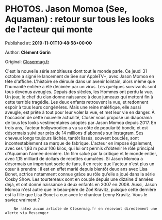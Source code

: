 
# PHOTOS. Jason Momoa (See, Aquaman) : retour sur tous les looks de l'acteur qui monte

Published at: **2019-11-01T10:48:58+00:00**

Author: **Clément Garin**

Original: [Closermag.fr](https://www.closermag.fr/people/photos-jason-momoa-see-aquaman-retour-sur-tous-les-looks-de-l-acteur-qui-monte-1043325)

C'est la nouvelle série ambitieuse dont tout le monde parle. Ce jeudi 31 octobre a signé le lancement de See sur AppleTV+, avec Jason Momoa en tête d'affiche. L'histoire se déroule dans un avenir lointain, alors même que l'humanité entière a été décimée par un virus. Les quelques survivants sont tous devenus aveugles. Depuis des siècles, les Hommes ont perdu la vue. Un jour, le chef du clan donne naissance à deux jumeaux qui mettent fin à cette terrible tragédie. Les deux enfants retrouvent la vue, et redonnent espoir à tous leurs congénères. Mais une reine maléfique, elle aussi aveugle, est prête à tout pour leur voler la vue, et met leur vie en danger.
À l'occasion de cette nouvelle actualité, Closer vous propose un diaporama de tous les looks vestimentaires adoptés par Jason Momoa depuis 2017. En trois ans, l'acteur hollywoodien a vu sa côte de popularité bondir, et est désormais suivi par près de 14 millions d'abonnés sur Instagram. Ses cheveux longs toujours lâchés, tantôt lissés, souvent bouclés, sont incontestablement sa marque de fabrique. L'acteur en impose également, avec ses 1,93 m pour 106 kilos, qui lui ont permis d'obtenir le rôle principal d'Aquaman l'année dernière. Un film salué par la critique et le monde entier, avec 1,15 milliard de dollars de recettes cumulées.
Si Jason Momoa a désormais un important socle de fans, il en reste que l'acteur n'est plus un cœur à prendre : il est en effet marié depuis bientôt deux ans avec Lisa Bonet, actrice notamment connue grâce au rôle qu'elle a joué dans la série Cosby Show. Les tourtereaux sont en couple depuis une dizaine d'années déjà, et ont donné naissance à deux enfants en 2007 en 2008. Aussi, Jason Momoa n'est autre que le beau-père de Zoé Kravitz, puisque cette dernière est la fille que Lisa Bonet a eue avec le chanteur Lenny Kravitz. Vous le saviez vraiment ?

        Ne ratez aucun article de Closermag.fr en recevant directement une alerte via Messenger
      
